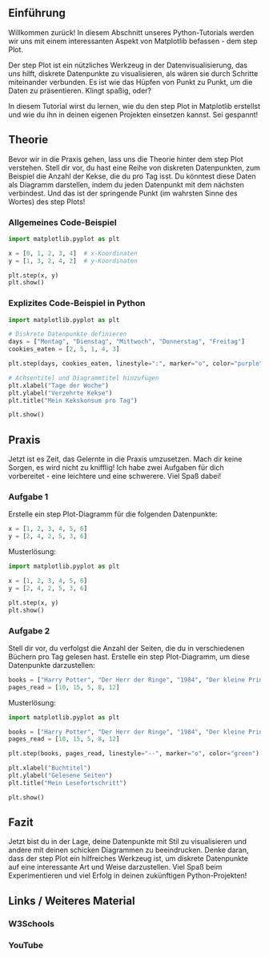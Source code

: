 ## Einführung
Willkommen zurück! In diesem Abschnitt unseres Python-Tutorials werden wir uns mit einem interessanten Aspekt von Matplotlib befassen - dem step Plot.

Der step Plot ist ein nützliches Werkzeug in der Datenvisualisierung, das uns hilft, diskrete Datenpunkte zu visualisieren, als wären sie durch Schritte miteinander verbunden. Es ist wie das Hüpfen von Punkt zu Punkt, um die Daten zu präsentieren. Klingt spaßig, oder?

In diesem Tutorial wirst du lernen, wie du den step Plot in Matplotlib erstellst und wie du ihn in deinen eigenen Projekten einsetzen kannst. Sei gespannt!

## Theorie

Bevor wir in die Praxis gehen, lass uns die Theorie hinter dem step Plot verstehen. Stell dir vor, du hast eine Reihe von diskreten Datenpunkten, zum Beispiel die Anzahl der Kekse, die du pro Tag isst. Du könntest diese Daten als Diagramm darstellen, indem du jeden Datenpunkt mit dem nächsten verbindest. Und das ist der springende Punkt (im wahrsten Sinne des Wortes) des step Plots!

### Allgemeines Code-Beispiel
```python
import matplotlib.pyplot as plt

x = [0, 1, 2, 3, 4]  # x-Koordinaten
y = [1, 3, 2, 4, 2]  # y-Koordinaten

plt.step(x, y)
plt.show()
```

### Explizites Code-Beispiel in Python
```python
import matplotlib.pyplot as plt

# Diskrete Datenpunkte definieren
days = ["Montag", "Dienstag", "Mittwoch", "Donnerstag", "Freitag"]
cookies_eaten = [2, 5, 1, 4, 3]

plt.step(days, cookies_eaten, linestyle=":", marker="o", color="purple")

# Achsentitel und Diagrammtitel hinzufügen
plt.xlabel("Tage der Woche")
plt.ylabel("Verzehrte Kekse")
plt.title("Mein Kekskonsum pro Tag")

plt.show()
```

## Praxis

Jetzt ist es Zeit, das Gelernte in die Praxis umzusetzen. Mach dir keine Sorgen, es wird nicht zu knifflig! Ich habe zwei Aufgaben für dich vorbereitet - eine leichtere und eine schwerere. Viel Spaß dabei!

### Aufgabe 1
Erstelle ein step Plot-Diagramm für die folgenden Datenpunkte:

```python
x = [1, 2, 3, 4, 5, 6]
y = [2, 4, 2, 5, 3, 6]
```

Musterlösung:
```python
import matplotlib.pyplot as plt

x = [1, 2, 3, 4, 5, 6]
y = [2, 4, 2, 5, 3, 6]

plt.step(x, y)
plt.show()
```

### Aufgabe 2
Stell dir vor, du verfolgst die Anzahl der Seiten, die du in verschiedenen Büchern pro Tag gelesen hast. Erstelle ein step Plot-Diagramm, um diese Datenpunkte darzustellen:

```python
books = ["Harry Potter", "Der Herr der Ringe", "1984", "Der kleine Prinz", "Moby Dick"]
pages_read = [10, 15, 5, 8, 12]
```

Musterlösung:
```python
import matplotlib.pyplot as plt

books = ["Harry Potter", "Der Herr der Ringe", "1984", "Der kleine Prinz", "Moby Dick"]
pages_read = [10, 15, 5, 8, 12]

plt.step(books, pages_read, linestyle="--", marker="o", color="green")

plt.xlabel("Buchtitel")
plt.ylabel("Gelesene Seiten")
plt.title("Mein Lesefortschritt")

plt.show()
```

## Fazit
Jetzt bist du in der Lage, deine Datenpunkte mit Stil zu visualisieren und andere mit deinen schicken Diagrammen zu beeindrucken. Denke daran, dass der step Plot ein hilfreiches Werkzeug ist, um diskrete Datenpunkte auf eine interessante Art und Weise darzustellen. Viel Spaß beim Experimentieren und viel Erfolg in deinen zukünftigen Python-Projekten!

## Links / Weiteres Material
### W3Schools
### YouTube